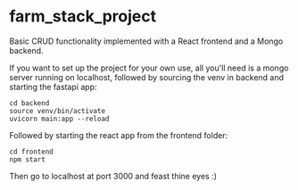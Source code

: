 # farm_stack_project

Basic CRUD functionality implemented with a React frontend and a Mongo backend. 

If you want to set up the project for your own use, all you'll need is a mongo server running on localhost, followed by sourcing the venv in backend and starting the fastapi app:
```
cd backend
source venv/bin/activate
uvicorn main:app --reload
```

Followed by starting the react app from the frontend folder:

```
cd frontend
npm start
```

Then go to localhost at port 3000 and feast thine eyes :) 